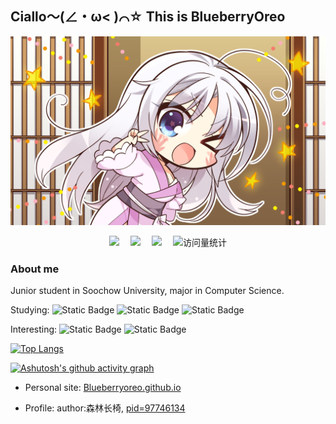 ## Ciallo～(∠・ω< )⌒☆ This is BlueberryOreo

![yoshino-ciallo](./sd003da.png)

<div align="center">
  <a href="https://twitter.com/sjy_2002"><img src="https://img.shields.io/badge/Twitter-推特-blue" /></a>&emsp;
  <a href="https://space.bilibili.com/89134945"><img src="https://img.shields.io/badge/Bilibili-B站-ff69b4" /></a>&emsp;
  <a href="https://www.zhihu.com/people/39-35-23-53"><img src="https://img.shields.io/badge/Zhihu-知乎-blue" /></a>&emsp;
  <!-- visitor statistics logo 访问量统计徽标 -->
  <img src="https://komarev.com/ghpvc/?username=BlueberryOreo&label=Views&color=0e75b6&style=flat" alt="访问量统计" />
</div>

### About me

Junior student in Soochow University, major in Computer Science.

Studying: ![Static Badge](https://img.shields.io/badge/Algorithm-red) ![Static Badge](https://img.shields.io/badge/OS-yellow) ![Static Badge](https://img.shields.io/badge/CG-brown)

Interesting: ![Static Badge](https://img.shields.io/badge/CV-blue) ![Static Badge](https://img.shields.io/badge/Cybersecurity-green)

[![Top Langs](https://github-readme-stats.vercel.app/api/top-langs/?username=BlueberryOreo&layout=compact)](https://github.com/anuraghazra/github-readme-stats)

[![Ashutosh's github activity graph](https://github-readme-activity-graph.vercel.app/graph?username=BlueberryOreo&theme=react)](https://github.com/ashutosh00710/github-readme-activity-graph)

- Personal site: [Blueberryoreo.github.io](https://blueberryoreo.github.io/)

- Profile: author:森林长椅, [pid=97746134](https://www.pixiv.net/artworks/97746134)

<!---
BlueberryOreo/BlueberryOreo is a ✨ special ✨ repository because its `README.md` (this file) appears on your GitHub profile.
You can click the Preview link to take a look at your changes.
--->
